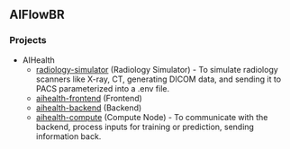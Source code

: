 ## AIFlowBR

### Projects

* AIHealth
  * [radiology-simulator](https://github.com/airflowbr/radiology-simulator) (Radiology Simulator) - To simulate radiology scanners like X-ray, CT, generating DICOM data, and sending it to PACS parameterized into a .env file.
  * [aihealth-frontend](https://github.com/airflowbr/aihealth-frontend) (Frontend)
  * [aihealth-backend](https://github.com/airflowbr/aihealth-backend) (Backend)
  * [aihealth-compute](https://github.com/airflowbr/aihealth-compute) (Compute Node) - To communicate with the backend, process inputs for training or prediction, sending information back.

<!--

**Here are some ideas to get you started:**

🙋‍♀️ A short introduction - what is your organization all about?
🌈 Contribution guidelines - how can the community get involved?
👩‍💻 Useful resources - where can the community find your docs? Is there anything else the community should know?
🍿 Fun facts - what does your team eat for breakfast?
🧙 Remember, you can do mighty things with the power of [Markdown](https://docs.github.com/github/writing-on-github/getting-started-with-writing-and-formatting-on-github/basic-writing-and-formatting-syntax)
-->
